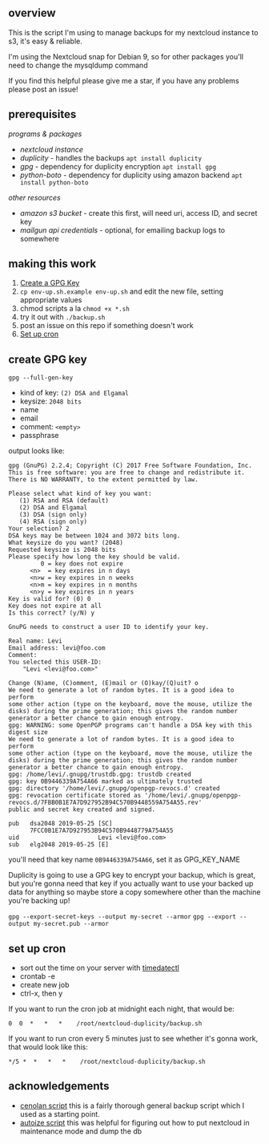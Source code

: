 ## overview

This is the script I'm using to manage backups for my nextcloud instance to s3, it's easy & reliable.

I'm using the Nextcloud snap for Debian 9, so for other packages you'll need to change the mysqldump command

If you find this helpful please give me a star, if you have any problems please post an issue!

## prerequisites

_programs & packages_

 * *nextcloud instance*
 * *duplicity* - handles the backups `apt install duplicity`
 * *gpg* - dependency for duplicity encryption `apt install gpg`
 * *python-boto* - dependency for duplicity using amazon backend `apt install python-boto`

_other resources_

 * *amazon s3 bucket* - create this first, will need uri, access ID, and secret key
 * *mailgun api credentials* - optional, for emailing backup logs to somewhere

## making this work

 1. [Create a GPG Key](#create_gpg_key)
 2. `cp env-up.sh.example env-up.sh` and edit the new file, setting appropriate values
 3. chmod scripts a la `chmod +x *.sh`
 4. try it out with `./backup.sh`
 5. post an issue on this repo if something doesn't work
 6. [Set up cron](#set_up_cron)

## create GPG key

`gpg --full-gen-key`

 * kind of key: `(2) DSA and Elgamal`
 * keysize: `2048 bits`
 * name
 * email
 * comment: `<empty>`
 * passphrase

output looks like:
```
gpg (GnuPG) 2.2.4; Copyright (C) 2017 Free Software Foundation, Inc.
This is free software: you are free to change and redistribute it.
There is NO WARRANTY, to the extent permitted by law.

Please select what kind of key you want:
   (1) RSA and RSA (default)
   (2) DSA and Elgamal
   (3) DSA (sign only)
   (4) RSA (sign only)
Your selection? 2
DSA keys may be between 1024 and 3072 bits long.
What keysize do you want? (2048)
Requested keysize is 2048 bits
Please specify how long the key should be valid.
         0 = key does not expire
      <n>  = key expires in n days
      <n>w = key expires in n weeks
      <n>m = key expires in n months
      <n>y = key expires in n years
Key is valid for? (0) 0
Key does not expire at all
Is this correct? (y/N) y

GnuPG needs to construct a user ID to identify your key.

Real name: Levi
Email address: levi@foo.com
Comment:
You selected this USER-ID:
    "Levi <levi@foo.com>"

Change (N)ame, (C)omment, (E)mail or (O)kay/(Q)uit? o
We need to generate a lot of random bytes. It is a good idea to perform
some other action (type on the keyboard, move the mouse, utilize the
disks) during the prime generation; this gives the random number
generator a better chance to gain enough entropy.
gpg: WARNING: some OpenPGP programs can't handle a DSA key with this digest size
We need to generate a lot of random bytes. It is a good idea to perform
some other action (type on the keyboard, move the mouse, utilize the
disks) during the prime generation; this gives the random number
generator a better chance to gain enough entropy.
gpg: /home/levi/.gnupg/trustdb.gpg: trustdb created
gpg: key 0B9446339A754A66 marked as ultimately trusted
gpg: directory '/home/levi/.gnupg/openpgp-revocs.d' created
gpg: revocation certificate stored as '/home/levi/.gnupg/openpgp-revocs.d/7FBB0B1E7A7D927952B94C570B9448559A754A55.rev'
public and secret key created and signed.

pub   dsa2048 2019-05-25 [SC]
      7FCC0B1E7A7D927953B94C570B9448779A754A55
uid                      Levi <levi@foo.com>
sub   elg2048 2019-05-25 [E]
```

you'll need that key name `0B9446339A754A66`, set it as GPG_KEY_NAME

Duplicity is going to use a GPG key to encrypt your backup, which is great, but you're gonna need that key if you actually want to use your backed up data for anything so maybe store a copy somewhere other than the machine you're backing up!

`gpg --export-secret-keys --output my-secret --armor`
`gpg --export --output my-secret.pub --armor`

## set up cron

 * sort out the time on your server with [timedatectl](https://linuxize.com/post/how-to-set-or-change-timezone-on-debian-9/)
 * crontab -e
 * create new job
 * ctrl-x, then y

If you want to run the cron job at midnight each night, that would be:

`0  0  *   *   *    /root/nextcloud-duplicity/backup.sh`

If you want to run cron every 5 minutes just to see whether it's gonna work, that would look like this:

`*/5 *  *   *   *    /root/nextcloud-duplicity/backup.sh`



## acknowledgements

 * [cenolan script](http://www.cenolan.com/2008/12/how-to-incremental-daily-backups-amazon-s3-duplicity/) this is a fairly thorough general backup script which I used as a starting point.
 * [autoize script](https://gist.github.com/autoize/d39dd9d00150ed3eac69bbfa4dd1b21b) this was helpful for figuring out how to put nextcloud in maintenance mode and dump the db
